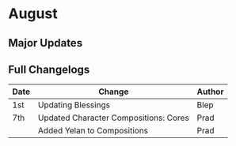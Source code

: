 # August

## Major Updates

## Full Changelogs

| Date | Change                                | Author |
| ---- | ------------------------------------- | ------ |
| 1st  | Updating Blessings                    | Blep   |
| 7th  | Updated Character Compositions: Cores | Prad   |
|      | Added Yelan to Compositions           | Prad   |

